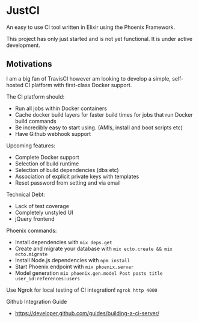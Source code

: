 # JustCI

An easy to use CI tool written in Elixir using the Phoenix Framework.

This project has only just started and is not yet functional. It is under active development.

## Motivations

I am a big fan of TravisCI however am looking to develop a simple, self-hosted
CI platform with first-class Docker support.

The CI platform should:
  * Run all jobs within Docker containers
  * Cache docker build layers for faster build times for jobs that run Docker build commands
  * Be incredibly easy to start using. (AMIs, install and boot scripts etc)
  * Have Github webhook support

Upcoming features:
  * Complete Docker support
  * Selection of build runtime
  * Selection of build dependencies (dbs etc)
  * Association of explicit private keys with templates
  * Reset password from setting and via email

Technical Debt:
  * Lack of test coverage
  * Completely unstyled UI
  * jQuery frontend

Phoenix commands:
  * Install dependencies with `mix deps.get`
  * Create and migrate your database with `mix ecto.create && mix ecto.migrate`
  * Install Node.js dependencies with `npm install`
  * Start Phoenix endpoint with `mix phoenix.server`
  * Model generation `mix phoenix.gen.model Post posts title user_id:references:users`

Use Ngrok for local testing of CI integration!
`ngrok http 4000`

Github Integration Guide
  * https://developer.github.com/guides/building-a-ci-server/
